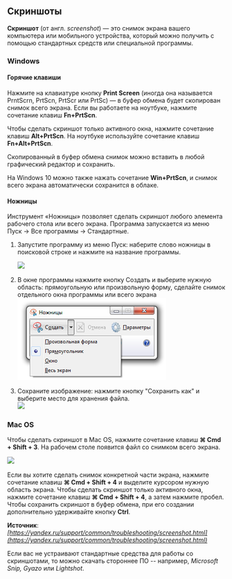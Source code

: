 ## Скриншоты

**Скриншот** \(от англ. _screenshot_\) — это снимок экрана вашего компьютера или мобильного устройства, который можно получить с помощью стандартных средств или специальной программы.

### Windows

#### Горячие клавиши

Нажмите на клавиатуре кнопку **Print Screen** \(иногда она называется PrntScrn, PrtScn, PrtScr или PrtSc\) — в буфер обмена будет скопирован снимок всего экрана. Если вы работаете на ноутбуке, нажмите сочетание клавиш **Fn+PrtScn**.

Чтобы сделать скриншот только активного окна, нажмите сочетание клавиш **Alt+PrtScn**. На ноутбуке используйте сочетание клавиш **Fn+Alt+PrtScn**.

Скопированный в буфер обмена снимок можно вставить в любой графический редактор и сохранить.

На Windows 10 можно также нажать сочетание **Win+PrtScn**, и снимок всего экрана автоматически сохранится в облаке.

#### Ножницы

Инструмент «Ножницы» позволяет сделать скриншот любого элемента рабочего стола или всего экрана. Программа запускается из меню Пуск  → Все программы → Стандартные.

1. Запустите программу из меню Пуск: наберите слово ножницы в поисковой строке и нажмите на название программы.

   ![](https://yastatic.net/doccenter/images/support.yandex.ru/ru/common/freeze/b3BO5eVp5hyqwUMJLptDOlGYZWc.png)

2. В окне программы нажмите кнопку Создать и выберите нужную область: прямоугольную или произвольную форму, сделайте снимок отдельного окна программы или всего экрана  
   ![](/assets/import88.png)

3. Сохраните изображение: нажмите кнопку "Сохранить как" и выберите место для хранения файла.  
   ![](https://yastatic.net/doccenter/images/support.yandex.ru/ru/common/freeze/9yRWH8Bjtzupe8ZjKdNotNuXw4.png)

### Mac OS

Чтобы сделать скриншот в Maс OS, нажмите сочетание клавиш **⌘ Cmd + Shift + 3**. На рабочем столе появится файл со снимком всего экрана.

![](https://yastatic.net/doccenter/images/support.yandex.ru/ru/common/freeze/EQKWWHg6RumieogG-mDtWKbU3YU.png)

Если вы хотите сделать снимок конкретной части экрана, нажмите сочетание клавиш **⌘ Cmd + Shift + 4** и выделите курсором нужную область экрана. Чтобы сделать скриншот только активного окна, нажмите сочетание клавиш **⌘ Cmd + Shift + 4**, а затем нажмите пробел. Чтобы сохранить скриншот в буфер обмена, при его создании дополнительно удерживайте кнопку **Ctrl**.

**Источник**: _[https://yandex.ru/support/common/troubleshooting/screenshot.html](https://yandex.ru/support/common/troubleshooting/screenshot.html)_

Если вас не устраивают стандартные средства для работы со скриншотами, то можно скачать стороннее ПО -- например, _Microsoft Snip, Gyazo_ или _Lightshot_.

